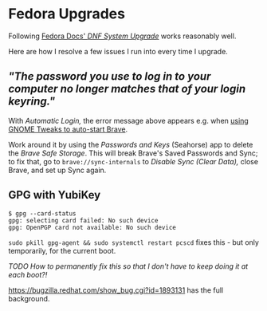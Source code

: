 # Fedora Upgrades

Following [Fedora Docs' _DNF System Upgrade_](https://docs.fedoraproject.org/en-US/quick-docs/dnf-system-upgrade/) works reasonably well.

Here are how I resolve a few issues I run into every time I upgrade.


## _"The password you use to log in to your computer no longer matches that of your login keyring."_

With _Automatic Login,_ the error message above appears e.g. when
[using GNOME Tweaks to auto-start Brave](https://github.com/vorburger/vorburger-dotfiles-bin-etc#on-fedora-workstation).

Work around it by using the _Passwords and Keys_ (Seahorse) app to delete the _Brave Safe Storage_.
This will break Brave's Saved Passwords and Sync; to fix that, go to `brave://sync-internals` to _Disable Sync (Clear Data),_
close Brave, and set up Sync again.


## GPG with YubiKey

<!-- https://github.com/vorburger/p#troubleshooting -->

    $ gpg --card-status
    gpg: selecting card failed: No such device
    gpg: OpenPGP card not available: No such device

`sudo pkill gpg-agent && sudo systemctl restart pcscd` fixes this - but only temporarily, for the current boot.

_TODO How to permanently fix this so that I don't have to keep doing it at each boot?!_

https://bugzilla.redhat.com/show_bug.cgi?id=1893131 has the full background.
